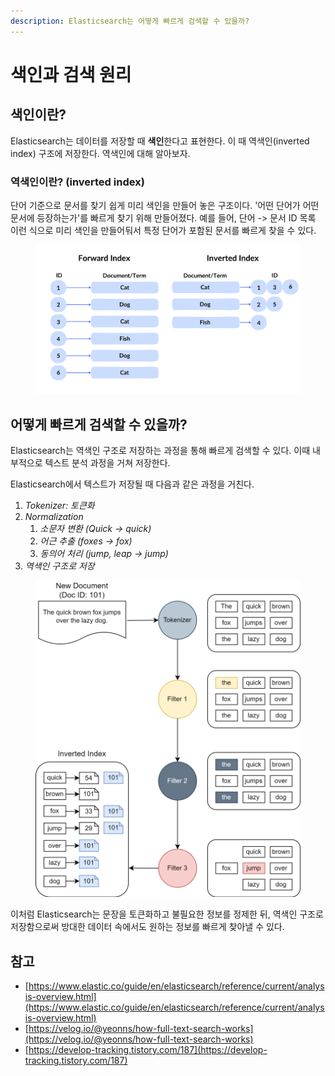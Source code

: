 ```yaml
---
description: Elasticsearch는 어떻게 빠르게 검색할 수 있을까?
---
```


# 색인과 검색 원리

## 색인이란?

Elasticsearch는 데이터를 저장할 때 **색인**한다고 표현한다. 이 때 역색인(inverted index) 구조에 저장한다. 역색인에 대해 알아보자.

### 역색인이란? (inverted index)

단어 기준으로 문서를 찾기 쉽게 미리 색인을 만들어 놓은 구조이다. '어떤 단어가 어떤 문서에 등장하는가'를 빠르게 찾기 위해 만들어졌다. 예를 들어, 단어 -> 문서 ID 목록 이런 식으로 미리 색인을 만들어둬서 특정 단어가 포함된 문서를 빠르게 찾을 수 있다.

<figure><img src="../../.gitbook/assets/image (1) (1).png" alt=""><figcaption></figcaption></figure>

## 어떻게 빠르게 검색할 수 있을까?

Elasticsearch는 역색인 구조로 저장하는 과정을 통해 빠르게 검색할 수 있다. 이때 내부적으로 텍스트 분석 과정을 거쳐 저장한다.

Elasticsearch에서 텍스트가 저장될 때 다음과 같은 과정을 거친다.

1. _Tokenizer: 토큰화_
2. _Normalization_
   1. _소문자 변환 (Quick -> quick)_
   2. _어근 추출 (foxes -> fox)_
   3. _동의어 처리 (jump, leap -> jump)_
3. _역색인 구조로 저장_

<figure><img src="../../.gitbook/assets/image (2).png" alt=""><figcaption></figcaption></figure>

이처럼 Elasticsearch는 문장을 토큰화하고 불필요한 정보를 정제한 뒤, 역색인 구조로 저장함으로써 방대한 데이터 속에서도 원하는 정보를 빠르게 찾아낼 수 있다.



## 참고

* [https://www.elastic.co/guide/en/elasticsearch/reference/current/analysis-overview.html](https://www.elastic.co/guide/en/elasticsearch/reference/current/analysis-overview.html)
* [https://velog.io/@yeonns/how-full-text-search-works](https://velog.io/@yeonns/how-full-text-search-works)
* [https://develop-tracking.tistory.com/187](https://develop-tracking.tistory.com/187)
